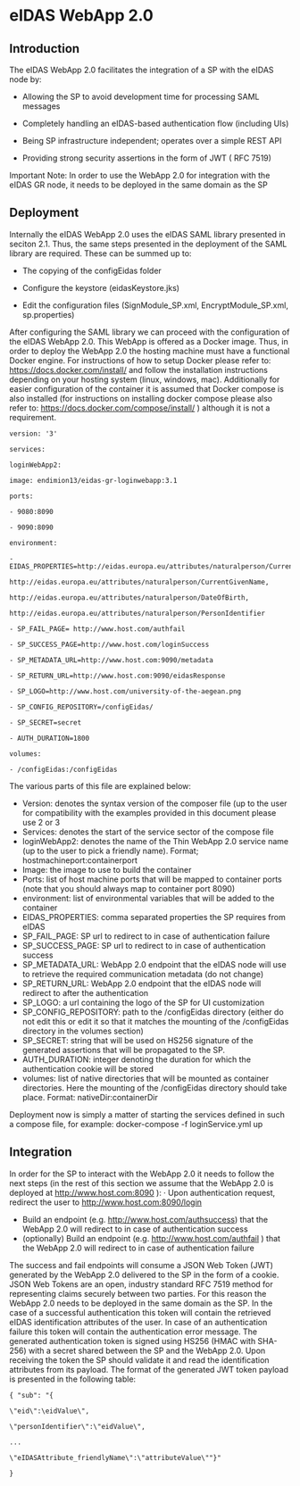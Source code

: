 # eIDAS WebApp 2.0

## Introduction

The eIDAS WebApp 2.0 facilitates the integration of a SP with the eIDAS node by:

- Allowing the SP to avoid development time for processing SAML messages

- Completely handling an eIDAS-based authentication flow (including UIs)

- Being SP infrastructure independent; operates over a simple REST API

- Providing strong security assertions in the form of JWT ( RFC 7519)

Important Note: In order to use the WebApp 2.0 for integration with the eIDAS GR node, it needs to be deployed in the same domain as the SP

## Deployment

Internally the eIDAS WebApp 2.0 uses the eIDAS SAML library presented in seciton 2.1. Thus, the same steps presented in the deployment of the SAML library are required. These can be summed up to:

- The copying of the configEidas folder

- Configure the keystore (eidasKeystore.jks)

- Edit the configuration files (SignModule_SP.xml, EncryptModule_SP.xml, sp.properties)

After configuring the SAML library we can proceed with the configuration of the eIDAS WebApp 2.0. 
This WebApp is offered as a Docker image. Thus, in order to deploy the WebApp 2.0 the hosting machine must have a functional Docker engine.
 For instructions of how to setup Docker please refer to: https://docs.docker.com/install/ and follow the installation instructions depending on your hosting system (linux, windows, mac). Additionally for easier configuration of the container it is assumed that Docker compose is also installed (for instructions on installing docker compose please also refer to: https://docs.docker.com/compose/install/ ) although it is not a requirement.

```
version: '3'

services:

loginWebApp2:

image: endimion13/eidas-gr-loginwebapp:3.1

ports:

- 9080:8090

- 9090:8090

environment:

-EIDAS_PROPERTIES=http://eidas.europa.eu/attributes/naturalperson/CurrentFamilyName,

http://eidas.europa.eu/attributes/naturalperson/CurrentGivenName,

http://eidas.europa.eu/attributes/naturalperson/DateOfBirth,

http://eidas.europa.eu/attributes/naturalperson/PersonIdentifier

- SP_FAIL_PAGE= http://www.host.com/authfail

- SP_SUCCESS_PAGE=http://www.host.com/loginSuccess

- SP_METADATA_URL=http://www.host.com:9090/metadata

- SP_RETURN_URL=http://www.host.com:9090/eidasResponse

- SP_LOGO=http://www.host.com/university-of-the-aegean.png

- SP_CONFIG_REPOSITORY=/configEidas/

- SP_SECRET=secret

- AUTH_DURATION=1800

volumes:

- /configEidas:/configEidas

```

The various parts of this file are explained below:

- Version: denotes the syntax version of the composer file (up to the user for compatibility with the examples provided in this document please use 2 or 3
- Services: denotes the start of the service sector of the compose file
- loginWebApp2: denotes the name of the Thin WebApp 2.0 service name (up to the user to pick a friendly name). Format; hostmachineport:containerport
- Image: the image to use to build the container
- Ports: list of host machine ports that will be mapped to container ports (note that you should always map to container port 8090)
- environment: list of environmental variables that will be added to the container
- EIDAS_PROPERTIES: comma separated properties the SP requires from eIDAS
- SP_FAIL_PAGE: SP url to redirect to in case of authentication failure
- SP_SUCCESS_PAGE: SP url to redirect to in case of authentication success
- SP_METADATA_URL: WebApp 2.0 endpoint that the eIDAS node will use to retrieve the required communication metadata (do not change)
- SP_RETURN_URL: WebApp 2.0 endpoint that the eIDAS node will redirect to after the authentication
- SP_LOGO: a url containing the logo of the SP for UI customization
- SP_CONFIG_REPOSITORY: path to the /configEidas directory (either do not edit this or edit it so that it matches the mounting of the /configEidas directory in the volumes section)
- SP_SECRET: string that will be used on HS256 signature of the generated assertions that will be propagated to the SP.
- AUTH_DURATION: integer denoting the duration for which the authentication cookie will be stored
- volumes: list of native directories that will be mounted as container directories. Here the mounting of the /configEidas directory should take place. Format: nativeDir:containerDir

Deployment now is simply a matter of starting the services defined in such a compose file, for example: docker-compose -f loginService.yml up

## Integration

In order for the SP to interact with the WebApp 2.0 it needs to follow the next steps (in the rest of this section we assume that the WebApp 2.0 is deployed at http://www.host.com:8090 ): · Upon authentication request, redirect the user to http://www.host.com:8090/login

- Build an endpoint (e.g. http://www.host.com/authsuccess) that the WebApp 2.0 will redirect to in case of authentication success
- (optionally) Build an endpoint (e.g. http://www.host.com/authfail ) that the WebApp 2.0 will redirect to in case of authentication failure

The success and fail endpoints will consume a JSON Web Token (JWT) generated by the WebApp 2.0 delivered to the SP in the form of a cookie. JSON Web Tokens are an open, industry standard RFC 7519 method for representing claims securely between two parties. For this reason the WebApp 2.0 needs to be deployed in the same domain as the SP. In the case of a successful authentication this token will contain the retrieved eIDAS identification attributes of the user. In case of an authentication failure this token will contain the authentication error message.
The generated authentication token is signed using HS256 (HMAC with SHA-256) with a secret shared between the SP and the WebApp 2.0. Upon receiving the token the SP should validate it and read the identification attributes from its payload. The format of the generated JWT token payload is presented in the following table:

```
{ "sub": "{

\"eid\":\eidValue\",

\"personIdentifier\":\"eidValue\",

...

\"eIDASAttribute_friendlyName\":\"attributeValue\""}"

}
```